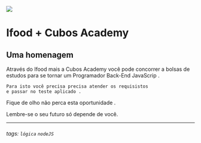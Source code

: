 ![](https://www.devmedia.com.br/arquivos/cursos/hello_world_js_2332/curso_hello_world_js_2332.jpg)

# Ifood + Cubos Academy

## Uma homenagem 

Através do Ifood mais a Cubos Academy você pode concorrer a bolsas de estudos para se tornar um Programador Back-End JavaScrip .  

```javascript=
Para isto você precisa precisa atender os requisistos 
e passar no teste aplicado .
```

Fique de olho não perca esta oportunidade .

Lembre-se o seu futuro só depende de você.

---

###### tags: `lógica` `nodeJS`